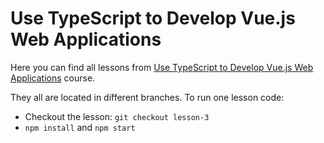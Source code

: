 # Use TypeScript to Develop Vue.js Web Applications

Here you can find all lessons from [Use TypeScript to Develop Vue.js Web Applications](https://egghead.io/courses/use-typescript-to-develop-vue-js-web-applications) course.

They all are located in different branches. To run one lesson code:

 - Checkout the lesson: `git checkout lesson-3`
 - `npm install` and `npm start`
